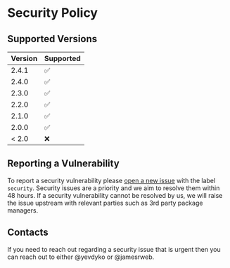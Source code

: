 # Security Policy

## Supported Versions

| Version | Supported          |
| ------- | ------------------ |
| 2.4.1   | :white_check_mark: |
| 2.4.0   | :white_check_mark: |
| 2.3.0   | :white_check_mark: |
| 2.2.0   | :white_check_mark: |
| 2.1.0   | :white_check_mark: |
| 2.0.0   | :white_check_mark: |
| < 2.0   | :x:                |

## Reporting a Vulnerability

To report a security vulnerability please [open a new issue](https://github.com/jamesrweb/react-p5-wrapper/issues/new) with the label `security`.
Security issues are a priority and we aim to resolve them within 48 hours.
If a security vulnerability cannot be resolved by us, we will raise the issue upstream with relevant parties such as 3rd party package managers.

## Contacts

If you need to reach out regarding a security issue that is urgent then you can reach out to either @yevdyko or @jamesrweb.

